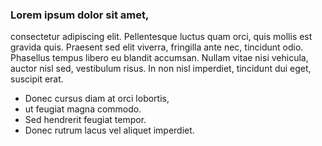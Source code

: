 ### Lorem ipsum dolor sit amet, 
consectetur adipiscing elit. 
Pellentesque luctus quam orci, quis mollis est gravida quis. 
Praesent sed elit viverra, fringilla ante nec, tincidunt odio. Phasellus tempus libero eu blandit accumsan. 
Nullam vitae nisi vehicula, auctor nisl sed, vestibulum risus. In non nisl imperdiet, tincidunt dui eget, suscipit erat. 
* Donec cursus diam at orci lobortis, 
* ut feugiat magna commodo. 
* Sed hendrerit feugiat tempor. 
* Donec rutrum lacus vel aliquet imperdiet.
